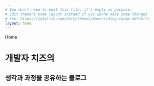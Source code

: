 ```yaml
---
# You don't need to edit this file, it's empty on purpose.
# Edit theme's home layout instead if you wanna make some changes
# See: https://jekyllrb.com/docs/themes/#overriding-theme-defaults
layout: home
---
```


Home

# 개발자 치즈의 
## 생각과 과정을 공유하는 블로그